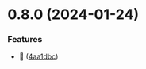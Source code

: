 # 0.8.0 (2024-01-24)


### Features

* :art: ([4aa1dbc](https://github.com/ConsDotPy/yalemi-api/commit/4aa1dbcc0bf84552af9f9739d1ca5b5b839909ad))



